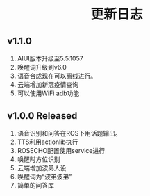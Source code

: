 <p style="font-size:30px; font-weight:bolder; text-align:center ">更新日志</p>

## v1.1.0

1. AIUI版本升级至5.5.1057
2. 唤醒词升级到v6.0
3. 语音合成现在可以离线进行。
4. 云端增加新冠疫情查询
5. 可以使用WiFi adb功能

## v1.0.0 Released

1.  语音识别和问答在ROS下用话题输出。
2.  TTS利用actionlib执行
3.  ROSECHO配置使用service进行
4.  唤醒时方位识别
5.  云端增加波弟人设
6.  唤醒词为“波弟波弟”
7.  简单的问答库
